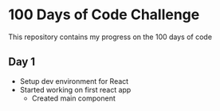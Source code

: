 # 100 Days of Code Challenge

This repository contains my progress on the 100 days of code

## Day 1

- Setup dev environment for React
- Started working on first react app
  - Created main component
